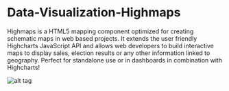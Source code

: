 # Data-Visualization-Highmaps

Highmaps is a HTML5 mapping component optimized for creating schematic maps in web based projects. It extends the user friendly Highcharts JavaScript API and allows web developers to build interactive maps to display sales, election results or any other information linked to geography. Perfect for standalone use or in dashboards in combination with Highcharts!


![alt tag](https://github.com/divyanshu-rawat/Hacker_earth_hackathon/blob/master/screenshots/app_frontend.png)
